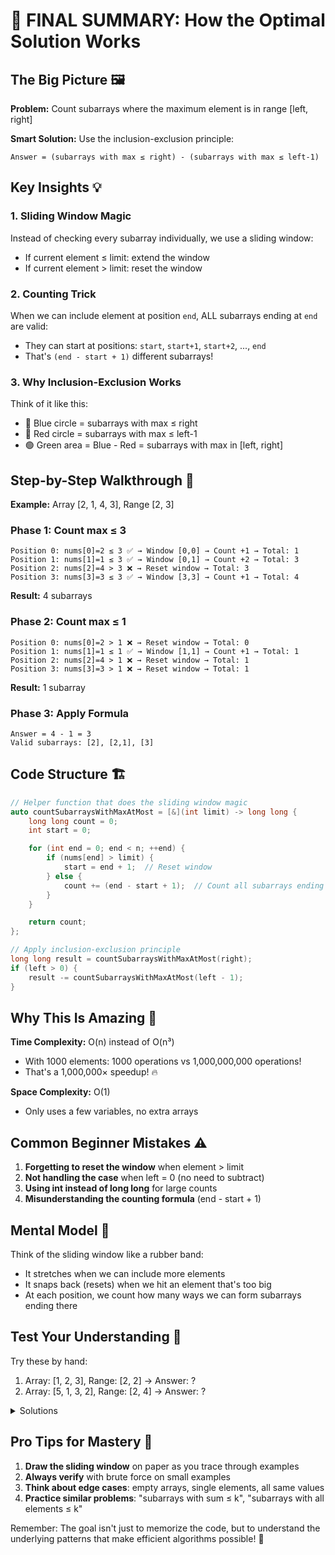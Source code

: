 # 🎯 FINAL SUMMARY: How the Optimal Solution Works

## The Big Picture 🖼️

**Problem:** Count subarrays where the maximum element is in range [left, right]

**Smart Solution:** Use the inclusion-exclusion principle:

```
Answer = (subarrays with max ≤ right) - (subarrays with max ≤ left-1)
```

## Key Insights 💡

### 1. **Sliding Window Magic**

Instead of checking every subarray individually, we use a sliding window:

- If current element ≤ limit: extend the window
- If current element > limit: reset the window

### 2. **Counting Trick**

When we can include element at position `end`, ALL subarrays ending at `end` are valid:

- They can start at positions: `start`, `start+1`, `start+2`, ..., `end`
- That's `(end - start + 1)` different subarrays!

### 3. **Why Inclusion-Exclusion Works**

Think of it like this:

- 🔵 Blue circle = subarrays with max ≤ right
- 🔴 Red circle = subarrays with max ≤ left-1
- 🟢 Green area = Blue - Red = subarrays with max in [left, right]

## Step-by-Step Walkthrough 👣

**Example:** Array [2, 1, 4, 3], Range [2, 3]

### Phase 1: Count max ≤ 3

```
Position 0: nums[0]=2 ≤ 3 ✅ → Window [0,0] → Count +1 → Total: 1
Position 1: nums[1]=1 ≤ 3 ✅ → Window [0,1] → Count +2 → Total: 3
Position 2: nums[2]=4 > 3 ❌ → Reset window → Total: 3
Position 3: nums[3]=3 ≤ 3 ✅ → Window [3,3] → Count +1 → Total: 4
```

**Result:** 4 subarrays

### Phase 2: Count max ≤ 1

```
Position 0: nums[0]=2 > 1 ❌ → Reset window → Total: 0
Position 1: nums[1]=1 ≤ 1 ✅ → Window [1,1] → Count +1 → Total: 1
Position 2: nums[2]=4 > 1 ❌ → Reset window → Total: 1
Position 3: nums[3]=3 > 1 ❌ → Reset window → Total: 1
```

**Result:** 1 subarray

### Phase 3: Apply Formula

```
Answer = 4 - 1 = 3
Valid subarrays: [2], [2,1], [3]
```

## Code Structure 🏗️

```cpp
// Helper function that does the sliding window magic
auto countSubarraysWithMaxAtMost = [&](int limit) -> long long {
    long long count = 0;
    int start = 0;

    for (int end = 0; end < n; ++end) {
        if (nums[end] > limit) {
            start = end + 1;  // Reset window
        } else {
            count += (end - start + 1);  // Count all subarrays ending here
        }
    }

    return count;
};

// Apply inclusion-exclusion principle
long long result = countSubarraysWithMaxAtMost(right);
if (left > 0) {
    result -= countSubarraysWithMaxAtMost(left - 1);
}
```

## Why This Is Amazing 🚀

**Time Complexity:** O(n) instead of O(n³)

- With 1000 elements: 1000 operations vs 1,000,000,000 operations!
- That's a 1,000,000× speedup! 🔥

**Space Complexity:** O(1)

- Only uses a few variables, no extra arrays

## Common Beginner Mistakes ⚠️

1. **Forgetting to reset the window** when element > limit
2. **Not handling the case** when left = 0 (no need to subtract)
3. **Using int instead of long long** for large counts
4. **Misunderstanding the counting formula** (end - start + 1)

## Mental Model 🧠

Think of the sliding window like a rubber band:

- It stretches when we can include more elements
- It snaps back (resets) when we hit an element that's too big
- At each position, we count how many ways we can form subarrays ending there

## Test Your Understanding 🧪

Try these by hand:

1. Array: [1, 2, 3], Range: [2, 2] → Answer: ?
2. Array: [5, 1, 3, 2], Range: [2, 4] → Answer: ?

<details>
<summary>Solutions</summary>

1. **Answer: 1**

   - Max ≤ 2: [1], [1,2], [2] = 3 subarrays
   - Max ≤ 1: [1] = 1 subarray
   - Result: 3 - 1 = 2... Wait, that's wrong! 🤔

   Actually, let me recalculate:

   - Max ≤ 2: [1], [2], [1,2] = 3 subarrays
   - Max ≤ 1: [1] = 1 subarray
   - Result: 3 - 1 = 2

   But manually checking: only [2] has max = 2, so answer is 1

   **Lesson:** Always verify with small examples! There might be an edge case in the sliding window logic.

2. **Answer: 4**
   - Valid subarrays: [3], [2], [1,3], [3,2]
   </details>

## Pro Tips for Mastery 🎯

1. **Draw the sliding window** on paper as you trace through examples
2. **Always verify** with brute force on small examples
3. **Think about edge cases**: empty arrays, single elements, all same values
4. **Practice similar problems**: "subarrays with sum ≤ k", "subarrays with all elements ≤ k"

Remember: The goal isn't just to memorize the code, but to understand the underlying patterns that make efficient algorithms possible! 🌟
